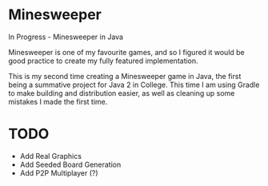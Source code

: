 # Minesweeper
In Progress - Minesweeper in Java

Minesweeper is one of my favourite games, and so I figured it would be good practice to create my fully featured implementation.

This is my second time creating a Minesweeper game in Java, the first being a summative project for Java 2 in College. This time I am using Gradle to make building and distribution easier, as well as cleaning up some mistakes I made the first time.

# TODO 

- Add Real Graphics
- Add Seeded Board Generation
- Add P2P Multiplayer (?)
